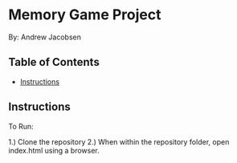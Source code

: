 # Memory Game Project
By: Andrew Jacobsen
## Table of Contents

* [Instructions](#instructions)

## Instructions
To Run:

1.) Clone the repository
2.) When within the repository folder, open index.html using a browser.


